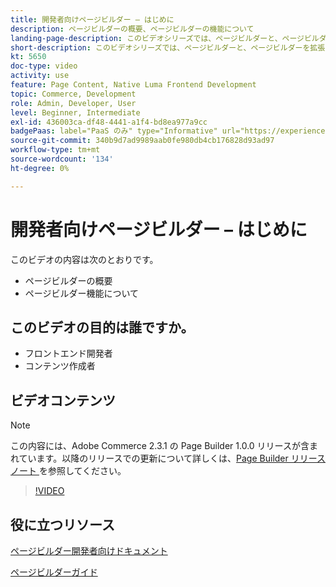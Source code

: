 ```yaml
---
title: 開発者向けページビルダー – はじめに
description: ページビルダーの概要、ページビルダーの機能について
landing-page-description: このビデオシリーズでは、ページビルダーと、ページビルダーを拡張して最適なストアフロント  [!DNL Commerce]  クスペリエンスを作成する方法について説明します。
short-description: このビデオシリーズでは、ページビルダーと、ページビルダーを拡張して最適なストアフロント  [!DNL Commerce]  クスペリエンスを作成する方法について説明します。
kt: 5650
doc-type: video
activity: use
feature: Page Content, Native Luma Frontend Development
topic: Commerce, Development
role: Admin, Developer, User
level: Beginner, Intermediate
exl-id: 436003ca-df48-4441-a1f4-bd8ea977a9cc
badgePaas: label="PaaS のみ" type="Informative" url="https://experienceleague.adobe.com/en/docs/commerce/user-guides/product-solutions" tooltip="Adobe Commerce on Cloud プロジェクト（Adobeが管理する PaaS インフラストラクチャ）およびオンプレミスプロジェクトにのみ適用されます。"
source-git-commit: 340b9d7ad9989aab0fe980db4cb176828d93ad97
workflow-type: tm+mt
source-wordcount: '134'
ht-degree: 0%

---
```


# 開発者向けページビルダー – はじめに

このビデオの内容は次のとおりです。

- ページビルダーの概要
- ページビルダー機能について

## このビデオの目的は誰ですか。

- フロントエンド開発者
- コンテンツ作成者

## ビデオコンテンツ

>[!NOTE]
>
>この内容には、Adobe Commerce 2.3.1 の Page Builder 1.0.0 リリースが含まれています。以降のリリースでの更新について詳しくは、[Page Builder リリースノート ](https://experienceleague.adobe.com/docs/commerce-admin/page-builder/release-notes.html) を参照してください。

>[!VIDEO](https://video.tv.adobe.com/v/35709?quality=12&learn=on)

## 役に立つリソース

[ ページビルダー開発者向けドキュメント ](https://developer.adobe.com/commerce/frontend-core/page-builder/)

[ ページビルダーガイド ](https://experienceleague.adobe.com/docs/commerce-admin/page-builder/introduction.html)
